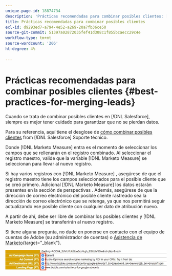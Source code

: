 ```yaml
---
unique-page-id: 18874734
description: 'Prácticas recomendadas para combinar posibles clientes: [!DNL Marketo Measure] - Documentación del producto'
title: Prácticas recomendadas para combinar posibles clientes
exl-id: d9293ed7-a794-4e52-a269-20a7fb36ce50
source-git-commit: 51397a02872035fef41d308c1f855bcaecc29c4e
workflow-type: tm+mt
source-wordcount: '206'
ht-degree: 4%

---
```


# Prácticas recomendadas para combinar posibles clientes {#best-practices-for-merging-leads}

Cuando se trata de combinar posibles clientes en [!DNL Salesforce], siempre es mejor tener cuidado para garantizar que no se pierdan datos.

Para su referencia, aquí tiene el desglose de [cómo combinar posibles clientes](https://help.salesforce.com/HTViewHelpDoc?id=leads_merge.htm&amp;language=en_US) from [!DNL Salesforce] Soporte técnico.

Donde [!DNL Marketo Measure] entra es el momento de seleccionar los campos que se rellenarán en el registro combinado. Al seleccionar el registro maestro, valide que la variable [!DNL Marketo Measure] se seleccionan para llevar al nuevo registro.

Si hay varios registros con [!DNL Marketo Measure] , asegúrese de que el registro maestro tiene los campos seleccionados para el posible cliente que se creó primero. Adicional [!DNL Marketo Measure] los datos estarán presentes en la sección de perspectivas . Además, asegúrese de que la dirección de correo electrónico del posible cliente rastreado sea la dirección de correo electrónico que se retenga, ya que nos permitirá seguir actualizando ese posible cliente con cualquier dato de atribución nuevo.

A partir de ahí, debe ser libre de combinar los posibles clientes y [!DNL Marketo Measure] se transferirán al nuevo registro.

Si tiene alguna pregunta, no dude en ponerse en contacto con el equipo de cuentas de Adobe (su administrador de cuentas) o [Asistencia de Marketo](https://nation.marketo.com/t5/support/ct-p/Support){target="_blank"}.

![](assets/1.jpg)

